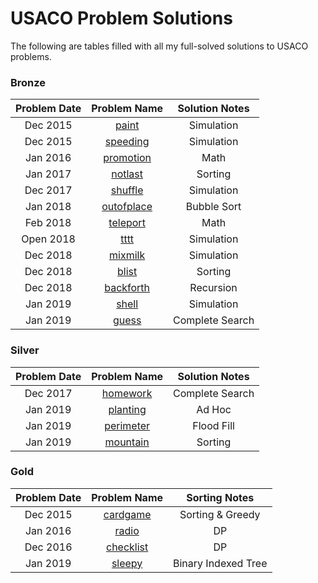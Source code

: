 # USACO Problem Solutions

The following are tables filled with all my full-solved solutions to USACO problems. 

### Bronze
Problem Date   | Problem Name                       | Solution Notes
:------------: | :-----------:                      | :---------------:
Dec 2015       | [paint](/src/paint.java)           | Simulation
Dec 2015       | [speeding](/src/speeding.java)     | Simulation
Jan 2016       | [promotion](/src/promotion.java)   | Math
Jan 2017       | [notlast](/src/notlast.java)       | Sorting
Dec 2017       | [shuffle](/src/shuffle.java)       | Simulation
Jan 2018       | [outofplace](/src/outofplace.java) | Bubble Sort
Feb 2018       | [teleport](/src/teleport.java)     | Math
Open 2018      | [tttt](/src/tttt.java)             | Simulation
Dec 2018       | [mixmilk](/src/mixmilk.java)       | Simulation
Dec 2018       | [blist](/src/blist.java)           | Sorting
Dec 2018       | [backforth](/src/backforth.java)   | Recursion
Jan 2019       | [shell](/src/backforth.java)       | Simulation
Jan 2019       | [guess](/src/guess.java)           | Complete Search

### Silver
Problem Date   | Problem Name                       | Solution Notes
:------------: | :-----------:                      | :-------------------:
Dec 2017       | [homework](/src/homework.java)     | Complete Search
Jan 2019       | [planting](/src/planting.java)     | Ad Hoc 
Jan 2019       | [perimeter](/src/perimeter.java)   | Flood Fill
Jan 2019       | [mountain](/src/mountain.java)     | Sorting 

### Gold
Problem Date   | Problem Name                       | Sorting Notes
:------------: | :-----------:                      | :-------------------:
Dec 2015       | [cardgame](/src/cardgame.java)     | Sorting & Greedy
Jan 2016       | [radio](/src/radio.java)           | DP
Dec 2016       | [checklist](/src/checklist.java)   | DP
Jan 2019       | [sleepy](/src/sleepy.java)         | Binary Indexed Tree
